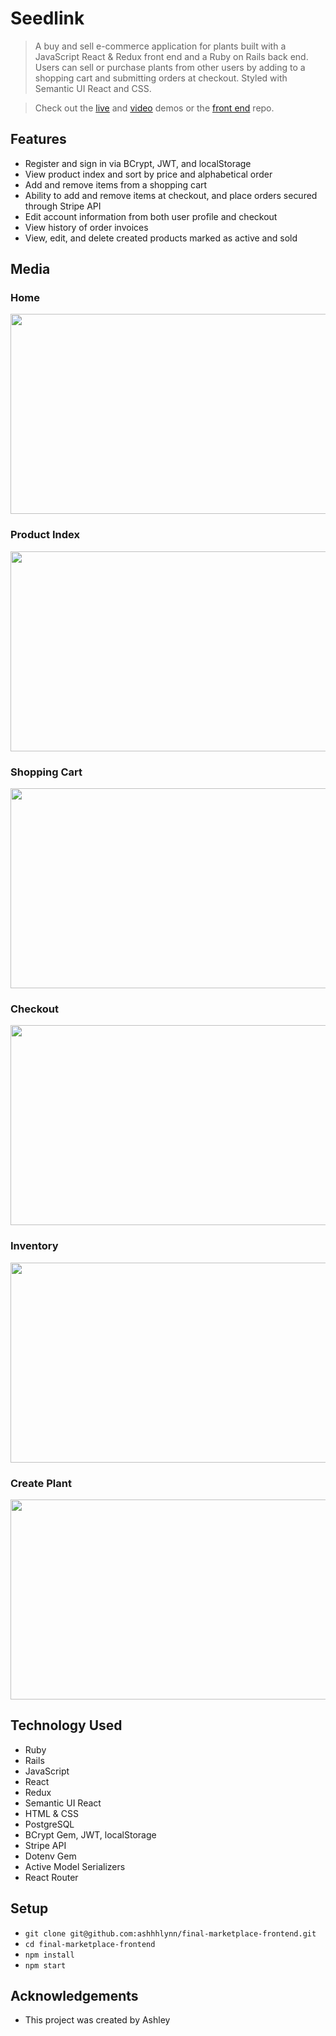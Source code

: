 # Seedlink 
> A buy and sell e-commerce application for plants built with a JavaScript React & Redux front end and a Ruby on Rails back end. Users can sell or purchase plants from other users by adding to a shopping cart and submitting orders at checkout. Styled with Semantic UI React and CSS. 

> Check out the <a href="https://seedlink.netlify.app/">live</a> and <a href="https://vimeo.com/863265175/f85d25b2e3">video</a> demos or the <a href="https://github.com/ashhhlynn/final-marketplace-frontend">front end</a> repo.

## Features
- Register and sign in via BCrypt, JWT, and localStorage
- View product index and sort by price and alphabetical order
- Add and remove items from a shopping cart
- Ability to add and remove items at checkout, and place orders secured through Stripe API
- Edit account information from both user profile and checkout
- View history of order invoices
- View, edit, and delete created products marked as active and sold

## Media 
### Home
<img width="650" height="320" src="https://user-images.githubusercontent.com/84604278/227614097-af76bb6b-c356-41e9-af10-7b5d6bd35670.png">

### Product Index
<img width="650" height="320" src="https://user-images.githubusercontent.com/84604278/227587296-1b5871f0-92c5-4792-9dce-05451fc0a441.png">

### Shopping Cart
<img width="650" height="320" src="https://user-images.githubusercontent.com/84604278/227553772-03604489-1ec3-4fe1-b4db-fce11467b7e9.png">

### Checkout
<img width="650" height="320" src="https://user-images.githubusercontent.com/84604278/227588119-b350aded-1532-4dba-b680-306d5051dc38.png">

### Inventory
<img width="650" height="320" src="https://user-images.githubusercontent.com/84604278/227588163-8506c97b-7f7a-44e8-8dcf-5fdc4dbf482e.png">

### Create Plant
<img width="650" height="320" src="https://user-images.githubusercontent.com/84604278/227554530-7ee3ecb7-4c73-4f7b-b88e-cd86994f3228.png">

## Technology Used
- Ruby 
- Rails
- JavaScript
- React
- Redux
- Semantic UI React
- HTML & CSS
- PostgreSQL
- BCrypt Gem, JWT, localStorage 
- Stripe API
- Dotenv Gem 
- Active Model Serializers
- React Router

## Setup
- ` git clone git@github.com:ashhhlynn/final-marketplace-frontend.git `
- ` cd final-marketplace-frontend `
- ` npm install `
- ` npm start `

## Acknowledgements
- This project was created by Ashley
